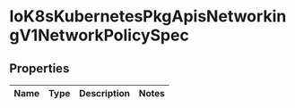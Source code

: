 
# IoK8sKubernetesPkgApisNetworkingV1NetworkPolicySpec

## Properties
Name | Type | Description | Notes
------------ | ------------- | ------------- | -------------



